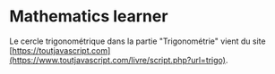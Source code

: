 # Mathematics learner

Le cercle trigonométrique dans la partie "Trigonométrie" vient du site [https://toutjavascript.com](https://www.toutjavascript.com/livre/script.php?url=trigo).
